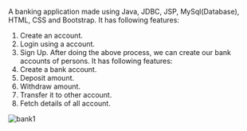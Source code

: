 A banking application made using Java, JDBC, JSP, MySql(Database), HTML, CSS and Bootstrap.
It has following features:
1. Create an account.
2. Login using a account.
3. Sign Up.
 After doing the above process, we can create our bank accounts of persons.
 It has following features:
 1. Create a bank account.
 2. Deposit amount.
 3. Withdraw amount.
 4. Transfer it to other account. 
 5. Fetch details of all account.


![bank1](https://user-images.githubusercontent.com/40866041/64711370-1cef1b00-d4d7-11e9-9f87-b7cb0d6644d6.jpg)
